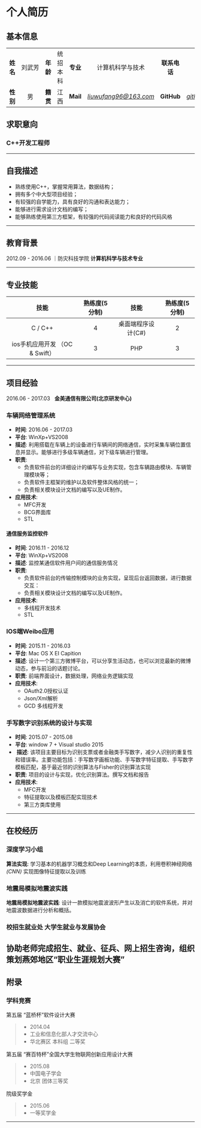 
# 个人简历
## 基本信息

|  |  |  | |  |  |  | |
|:--:|:--:|:--:|:--:|:--:|:--:|:--:|:--:|
| **姓名** |刘武芳 |**年龄**|统招本科|**专业**|计算机科学与技术| **联系电话** | **18333663893** |
| **性别** |  男　　|**籍贯** | 江西 | **Mail** |*liuwufang96@163.com*| **GitHub** | [*github.com/suilin1254703825*](https://github.com/suilin1254703825) |


##  求职意向

### **C++开发工程师**  
--- 
## 自我描述
+ 熟练使用C++，掌握常用算法，数据结构；
+ 拥有多个中大型项目经验；
+ 有较强的自学能力，具有良好的沟通和表达能力；
+ 能够进行需求设计文档的编写；
+ 能够熟练使用第三方框架，有较强的代码阅读能力和良好的代码风格
-----
## 教育背景
2012.09 - 2016.06  ｜防灾科技学院 **计算机科学与技术专业**

--------
## 专业技能
| 技能 | 熟练度(5分制) | 技能 | 熟练度(5分制) |   
| :---: | :---: | :---: | :---: |
|C / C++|4|桌面端程序设计(C#)|2|
|ios手机应用开发	（OC & Swift）|3|PHP|3|

--------

## 项目经验
2016.06 - 2017.03   **金美通信有限公司(北京研发中心)**
### 车辆网络管理系统
* **时间**: 2016.06 - 2017.03
* **平台**: WinXp+VS2008
* **描述**: 利用搭载在车辆上的设备进行车辆间的网络通信，实时采集车辆位置信息并显示。能够进行多级车辆通信，对下级车辆进行管理。
* **职责**:
	+ 负责软件前台的详细设计的编写与业务实现，包含车辆路由模块、车辆管理模块等；  
	+ 负责软件主框架的维护以及软件整体风格的统一；
	+ 负责相关模块设计文档的编写以及UE制作。
*  **应用技术**:
	+ MFC开发
	+ BCG界面库 
	+ STL

#### 通信服务监控软件
* **时间**: 2016.11 - 2016.12
* **平台**: WinXp+VS2008
* **描述**: 监控某通信软件用户间的通信服务情况
* **职责**:
	+ 负责软件前台的传输控制模块的业务实现，呈现后台返回数据，进行数据交互：  
	+ 负责相关模块设计文档的编写以及UE制作。
*  **应用技术**:
	+ 多线程开发技术
	+ STL
	
### IOS端Weibo应用
* **时间**: 2015.11 - 2016.03
* **平台**: Mac OS X EI Capition
* **描述**: 设计一个第三方微博平台，可以分享生活动态，也可以浏览最新的微博动态，参与前沿的话题讨论。
* **职责**: 前端界面设计，数据处理，网络业务逻辑实现
*  **应用技术**:
	+ OAuth2.0授权认证
	+ Json/Xml解析 
	+ GCD 多线程开发 

### 手写数字识别系统的设计与实现

*  **时间**: 2015.07 - 2015.08
*  **平台**: window 7 + Visual studio 2015 
*  **描述**: 该项目主要目标为识别支票或者金融类手写数字，减少人识别的重复性和错误率。主要功能包括：手写数字画板功能、手写数字特征提取、手写数字模板匹配，基于最近邻的识别算法与Fisher的识别算法实现
*  **职责**: 项目的设计与实现，优化识别算法。撰写文档和报告
*  **应用技术**:
	+ MFC开发
	+ 特征提取以及模板匹配实现技术 
	+ 第三方类库使用
----

## 在校经历

### 深度学习小组
**算法实现**:
 学习基本的机器学习概念和Deep Learning的本质，利用卷积神经网络 *(CNN)* 实现图像特征提取以及训练
### 地震局模拟地震波实践
**地震局模拟地震波实践**:
  设计一款模拟地震波波形产生以及消亡的软件系统，并对地震波数据进行分析和概括。
### 校招生就业处 大学生就业与发展协会  
  协助老师完成招生、就业、征兵、网上招生咨询，组织策划燕郊地区“职业生涯规划大赛”
--------

## 附录

### 学科竞赛

 第五届 “蓝桥杯”软件设计大赛
> - 2014.04 
> - 工业和信息化部人才交流中心
> - 华北赛区 本科组  二等奖

第五届 “赛百特杯”全国大学生物联网创新应用设计大赛 
> - 2015.08 
> - 中国电子学会
> - 北京 团体三等奖

院级奖学金
> - 2015.06
> - 一等奖学金

-------

